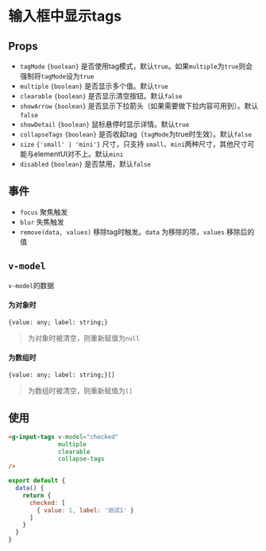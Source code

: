 # 输入框中显示tags


## Props
- `tagMode` `{boolean}` 是否使用tag模式，默认`true`。如果`multiple`为`true`则会强制将`tagMode`设为`true`
- `multiple` `{boolean}` 是否显示多个值。默认`true`
- `clearable` `{boolean}` 是否显示清空按钮。默认`false`
- `showArrow` `{boolean}` 是否显示下拉箭头（如果需要做下拉内容可用到）。默认`false`
- `showDetail` `{boolean}` 鼠标悬停时显示详情。默认`true`
- `collapseTags` `{boolean}` 是否收起tag（`tagMode`为true时生效）。默认`false`
- `size` `{'small' | 'mini'}` 尺寸，只支持 `small`、`mini`两种尺寸，其他尺寸可能与elementUI对不上。默认`mini`
- `disabled` `{boolean}` 是否禁用，默认`false`


## 事件
- `focus` 聚焦触发
- `blur` 失焦触发
- `remove(data, values)` 移除tag时触发。`data` 为移除的项，`values` 移除后的值


## `v-model`
`v-model`的数据

#### 为对象时
```
{value: any; label: string;}
```
> 为对象时被清空，则重新赋值为`null`

#### 为数组时
```
{value: any; label: string;}[]
```
> 为数组时被清空，则重新赋值为`[]`


## 使用
```html
<g-input-tags v-model="checked"
              multiple
              clearable
              collapse-tags
/>
```

```js
export default {
  data() {
    return {
      checked: [
        { value: 1, label: '测试1' }
      ]
    }
  }
}
```
